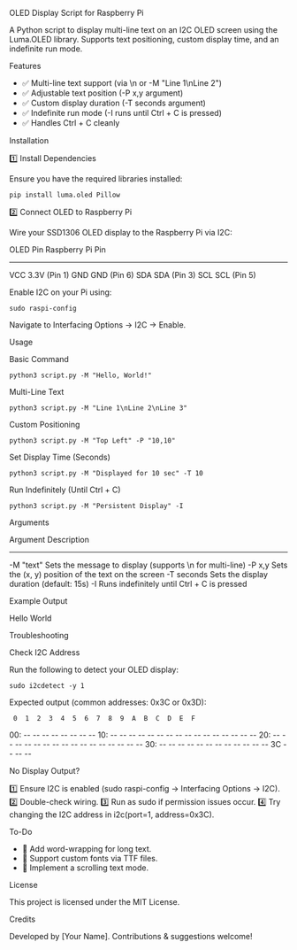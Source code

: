 OLED Display Script for Raspberry Pi

A Python script to display multi-line text on an I2C OLED screen using the Luma.OLED library. Supports text positioning, custom display time, and an indefinite run mode.

Features

- ✅ Multi-line text support (via \n or -M "Line 1\nLine 2")
- ✅ Adjustable text position (-P x,y argument)
- ✅ Custom display duration (-T seconds argument)
- ✅ Indefinite run mode (-I runs until Ctrl + C is pressed)
- ✅ Handles Ctrl + C cleanly

Installation

1️⃣ Install Dependencies

Ensure you have the required libraries installed:

    pip install luma.oled Pillow

2️⃣ Connect OLED to Raspberry Pi

Wire your SSD1306 OLED display to the Raspberry Pi via I2C:

OLED Pin   Raspberry Pi Pin
--------   ----------------
VCC        3.3V (Pin 1)
GND        GND (Pin 6)
SDA        SDA (Pin 3)
SCL        SCL (Pin 5)

Enable I2C on your Pi using:

    sudo raspi-config

Navigate to Interfacing Options → I2C → Enable.

Usage

Basic Command

    python3 script.py -M "Hello, World!"

Multi-Line Text

    python3 script.py -M "Line 1\nLine 2\nLine 3"

Custom Positioning

    python3 script.py -M "Top Left" -P "10,10"

Set Display Time (Seconds)

    python3 script.py -M "Displayed for 10 sec" -T 10

Run Indefinitely (Until Ctrl + C)

    python3 script.py -M "Persistent Display" -I

Arguments

Argument     Description
---------    ---------------------------------------------------
-M "text"    Sets the message to display (supports \n for multi-line)
-P x,y       Sets the (x, y) position of the text on the screen
-T seconds   Sets the display duration (default: 15s)
-I           Runs indefinitely until Ctrl + C is pressed

Example Output

Hello
World

Troubleshooting

Check I2C Address

Run the following to detect your OLED display:

    sudo i2cdetect -y 1

Expected output (common addresses: 0x3C or 0x3D):

     0  1  2  3  4  5  6  7  8  9  A  B  C  D  E  F
00:                         -- -- -- -- -- -- -- --
10: -- -- -- -- -- -- -- -- -- -- -- -- -- -- -- --
20: -- -- -- -- -- -- -- -- -- -- -- -- -- -- -- --
30: -- -- -- -- -- -- -- -- -- -- -- -- 3C -- -- --

No Display Output?

1️⃣ Ensure I2C is enabled (sudo raspi-config → Interfacing Options → I2C).
2️⃣ Double-check wiring.
3️⃣ Run as sudo if permission issues occur.
4️⃣ Try changing the I2C address in i2c(port=1, address=0x3C).

To-Do

- 🔹 Add word-wrapping for long text.
- 🔹 Support custom fonts via TTF files.
- 🔹 Implement a scrolling text mode.

License

This project is licensed under the MIT License.

Credits

Developed by [Your Name]. Contributions & suggestions welcome!
